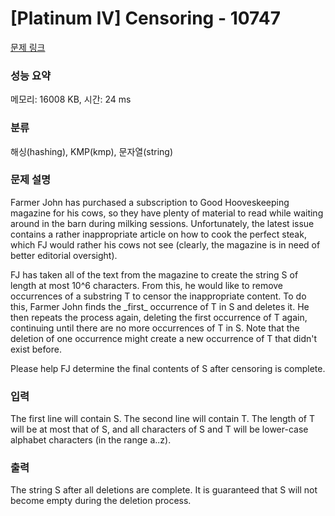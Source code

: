 # [Platinum IV] Censoring - 10747 

[문제 링크](https://www.acmicpc.net/problem/10747) 

### 성능 요약

메모리: 16008 KB, 시간: 24 ms

### 분류

해싱(hashing), KMP(kmp), 문자열(string)

### 문제 설명

<p>Farmer John has purchased a subscription to Good Hooveskeeping magazine for his cows, so they have plenty of material to read while waiting around in the barn during milking sessions. Unfortunately, the latest issue contains a rather inappropriate article on how to cook the perfect steak, which FJ would rather his cows not see (clearly, the magazine is in need of better editorial oversight).</p>

<p>FJ has taken all of the text from the magazine to create the string S of length at most 10^6 characters. From this, he would like to remove occurrences of a substring T to censor the inappropriate content. To do this, Farmer John finds the _first_ occurrence of T in S and deletes it. He then repeats the process again, deleting the first occurrence of T again, continuing until there are no more occurrences of T in S. Note that the deletion of one occurrence might create a new occurrence of T that didn't exist before.</p>

<p>Please help FJ determine the final contents of S after censoring is complete.</p>

### 입력 

 <p>The first line will contain S. The second line will contain T. The length of T will be at most that of S, and all characters of S and T will be lower-case alphabet characters (in the range a..z).</p>

### 출력 

 <p>The string S after all deletions are complete. It is guaranteed that S will not become empty during the deletion process.</p>

